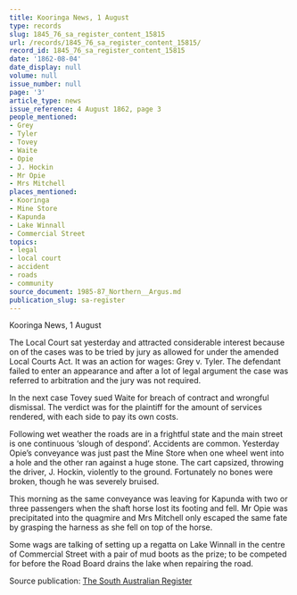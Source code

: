 ```yaml
---
title: Kooringa News, 1 August
type: records
slug: 1845_76_sa_register_content_15815
url: /records/1845_76_sa_register_content_15815/
record_id: 1845_76_sa_register_content_15815
date: '1862-08-04'
date_display: null
volume: null
issue_number: null
page: '3'
article_type: news
issue_reference: 4 August 1862, page 3
people_mentioned:
- Grey
- Tyler
- Tovey
- Waite
- Opie
- J. Hockin
- Mr Opie
- Mrs Mitchell
places_mentioned:
- Kooringa
- Mine Store
- Kapunda
- Lake Winnall
- Commercial Street
topics:
- legal
- local court
- accident
- roads
- community
source_document: 1985-87_Northern__Argus.md
publication_slug: sa-register
---
```


Kooringa News, 1 August

The Local Court sat yesterday and attracted considerable interest because on of the cases was to be tried by jury as allowed for under the amended Local Courts Act.  It was an action for wages: Grey v. Tyler.  The defendant failed to enter an appearance and after a lot of legal argument the case was referred to arbitration and the jury was not required.

In the next case Tovey sued Waite for breach of contract and wrongful dismissal.  The verdict was for the plaintiff for the amount of services rendered, with each side to pay its own costs.

Following wet weather the roads are in a frightful state and the main street is one continuous ‘slough of despond’.  Accidents are common.  Yesterday Opie’s conveyance was just past the Mine Store when one wheel went into a hole and the other ran against a huge stone.  The cart capsized, throwing the driver, J. Hockin, violently to the ground.  Fortunately no bones were broken, though he was severely bruised.

This morning as the same conveyance was leaving for Kapunda with two or three passengers when the shaft horse lost its footing and fell.  Mr Opie was precipitated into the quagmire and Mrs Mitchell only escaped the same fate by grasping the harness as she fell on top of the horse.

Some wags are talking of setting up a regatta on Lake Winnall in the centre of Commercial Street with a pair of mud boots as the prize; to be competed for before the Road Board drains the lake when repairing the road.

Source publication: [The South Australian Register](/publications/sa-register/)
